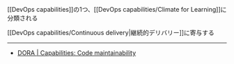 [[DevOps capabilities]]の1つ、[[DevOps capabilities/Climate for Learning]]に分類される

[[DevOps capabilities/Continuous delivery|継続的デリバリー]]に寄与する

---

- [DORA | Capabilities: Code maintainability](https://dora.dev/capabilities/code-maintainability/)